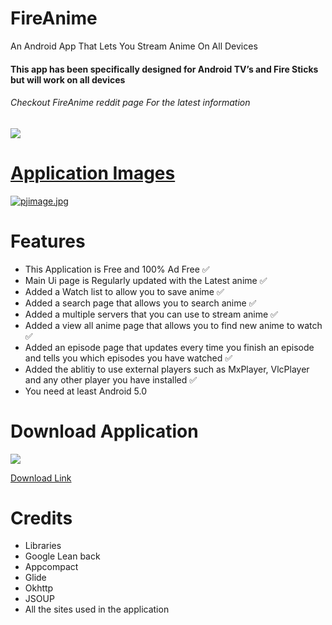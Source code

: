 # FireAnime
An Android App That Lets You Stream Anime On All Devices
<h4>This app has been specifically designed for Android TV’s and Fire Sticks but will work on all devices</h4>
<h6>Checkout FireAnime reddit page For the latest information</h6> <a href="https://www.reddit.com/r/FireAnime/"><img src = "https://img.favpng.com/1/2/24/reddit-logo-youtube-png-favpng-Rukc5hsDFfci1sNk1LkFBccvW.jpg"/>

# Application Images
[![pjimage.jpg](https://i.postimg.cc/XY2V3g9S/pjimage.jpg)](https://postimg.cc/5XCcSLPn)

# Features

* This Application is Free and 100% Ad Free ✅
* Main Ui page is Regularly updated with the Latest anime ✅
* Added a Watch list to allow you to save anime ✅
* Added a search page that allows you to search anime ✅
* Added a multiple servers that you can use to stream anime ✅
* Added a view all anime page that allows you to find new anime to watch ✅
* Added an episode page that updates every time you finish an episode and tells you which episodes you have watched ✅
* Added the ablitiy to use external players such as MxPlayer, VlcPlayer and any other player you have installed ✅
* You need at least Android 5.0

# Download Application
<a href="https://github.com/XenTeckzX/FireAnime/raw/master/FireAnime3.1.7.apk"><img src = "http://cata.bestwowaddons.com/wp-content/plugins/wpdm-download-button/images/download_buttons_06.png"/>
  
<a href= "https://github.com/XenTeckzX/FireAnime/raw/master/FireAnime3.1.7.apk">Download Link</A> <br/>

# Credits
* Libraries
* Google Lean back
* Appcompact
* Glide
* Okhttp
* JSOUP
* All the sites used in the application
